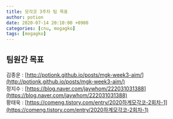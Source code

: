 ```yaml
---
title: 모각코 3주차 팀 목표
author: potion
date: 2020-07-14 20:10:00 +0900
categories: [cnu, mogagko]
tags: [mogagko]
---
```


## 팀원간 목표

김종운 : [http://potionk.github.io/posts/mgk-week3-aim/](http://potionk.github.io/posts/mgk-week3-aim/)<br>
정지수 : [https://blog.naver.com/jaywhom/222031031388](https://blog.naver.com/jaywhom/222031031388)<br>
황태욱 : [https://comeng.tistory.com/entry/2020하계모각코-2회차-1](https://comeng.tistory.com/entry/2020하계모각코-2회차-1)